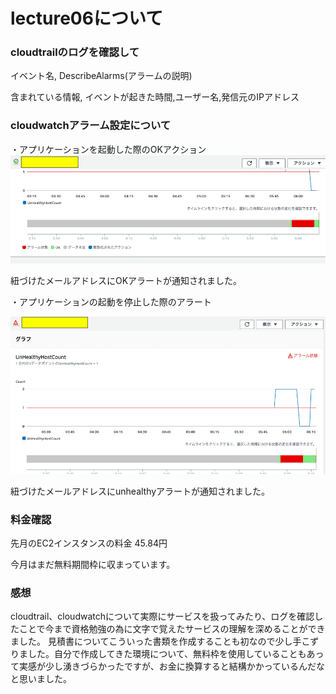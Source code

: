 # lecture06について

### cloudtrailのログを確認して

イベント名,
DescribeAlarms(アラームの説明)

含まれている情報,
イベントが起きた時間,ユーザー名,発信元のIPアドレス


### cloudwatchアラーム設定について

・アプリケーションを起動した際のOKアクション
![ALBアクション確認](images06/ALB_OK.png)

紐づけたメールアドレスにOKアラートが通知されました。


・アプリケーションの起動を停止した際のアラート

![ALBアラート確認](images06/ALB_unhealthy.png)

紐づけたメールアドレスにunhealthyアラートが通知されました。


### 料金確認

先月のEC2インスタンスの料金
45.84円

今月はまだ無料期間枠に収まっています。


### 感想
cloudtrail、cloudwatchについて実際にサービスを扱ってみたり、ログを確認したことで今まで資格勉強の為に文字で覚えたサービスの理解を深めることができました。
見積書についてこういった書類を作成することも初なので少し手こずりました。自分で作成してきた環境について、無料枠を使用していることもあって実感が少し湧きづらかったですが、お金に換算すると結構かかっているんだなと思いました。
